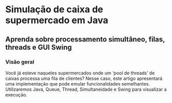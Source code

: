# Simulação de caixa de supermercado em Java
## Aprenda sobre processamento simultâneo, filas, threads e GUI Swing

### Visão geral
Você já esteve naqueles supermercados onde um ‘pool de threads’ de caixas processa uma fila de clientes? Nesse caso, este artigo apresentará uma implementação que pode emular funcionalidades semelhantes. Utilizaremos Java, Queue, Thread, Simultaneidade e Swing para visualizar a execução.

